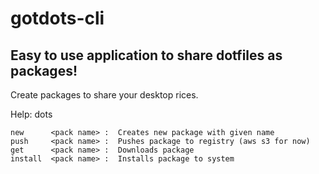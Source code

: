# gotdots-cli
Easy to use application to share dotfiles as packages!
----
Create packages to share your desktop rices.

Help: dots <command> <options>
	
	new      <pack name> :	Creates new package with given name
	push     <pack name> :	Pushes package to registry (aws s3 for now)
	get      <pack name> :	Downloads package
	install  <pack name> :	Installs package to system
